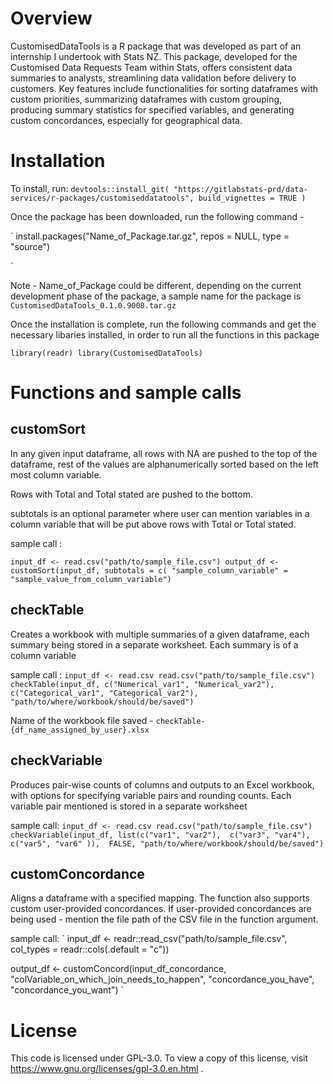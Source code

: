 # Overview
CustomisedDataTools is a R package that was developed as part of an internship I undertook with Stats NZ. This package, developed for the Customised Data Requests Team within Stats, offers consistent data summaries to analysts, streamlining data validation before delivery to customers. Key features include functionalities for sorting dataframes with custom priorities, summarizing dataframes with custom grouping, producing summary statistics for specified variables, and generating custom concordances, especially for geographical data.

# Installation
To install, run: 
`
devtools::install_git(
  "https://gitlabstats-prd/data-services/r-packages/customiseddatatools",
  build_vignettes = TRUE
)
`

Once the package has been downloaded, run the following command - 

`
install.packages("Name_of_Package.tar.gz", repos = NULL, type = "source")

`

Note - Name_of_Package could be different, depending on the current development phase of the package, a sample name for the package is `CustomisedDataTools_0.1.0.9008.tar.gz`


Once the installation is complete, run the following commands and get the necessary libaries installed, in order to run all the functions in this package

`
library(readr)
library(CustomisedDataTools)
`

# Functions and sample calls

## customSort 

In any given input dataframe, all rows with NA are pushed to the top of the dataframe, rest of the values are alphanumerically sorted based on the left most column variable. 

Rows with Total and Total stated are pushed to the bottom. 

subtotals is an optional parameter where user can mention variables in a column variable that will be put above rows with Total or Total stated. 

sample call :

`
input_df <- read.csv("path/to/sample_file.csv")
output_df <- customSort(input_df, subtotals = c( "sample_column_variable" = "sample_value_from_column_variable")
`


## checkTable
Creates a workbook with multiple summaries of a given dataframe, each summary being stored in a separate worksheet. Each summary is of a column variable



sample call :
`
input_df <- read.csv read.csv("path/to/sample_file.csv")
checkTable(input_df, c("Numerical_var1", "Numerical_var2"),
                c("Categorical_var1", "Categorical_var2"), "path/to/where/workbook/should/be/saved")
`

Name of the workbook file saved - 
`checkTable-{df_name_assigned_by_user}.xlsx`


## checkVariable
Produces pair-wise counts of columns and outputs to an Excel workbook, with options for specifying variable pairs and rounding counts. 
Each variable pair mentioned is stored in a separate worksheet

sample call:
`
input_df <- read.csv read.csv("path/to/sample_file.csv")
checkVariable(input_df, list(c("var1", "var2"), 
                  c("var3", "var4"), c("var5", "var6" )), 
                  FALSE, "path/to/where/workbook/should/be/saved")
`


## customConcordance 
Aligns a dataframe with a specified mapping. The function also supports custom user-provided concordances. If user-provided concordances are being used - mention the file path of the CSV file in the function argument. 

sample call: 
`
input_df <- readr::read_csv("path/to/sample_file.csv", 
                col_types = readr::cols(.default = "c"))

output_df <- customConcord(input_df_concordance, "colVariable_on_which_join_needs_to_happen",
                "concordance_you_have", "concordance_you_want")
`



# License
This code is licensed under GPL-3.0. To view a copy of this license, visit https://www.gnu.org/licenses/gpl-3.0.en.html . 

